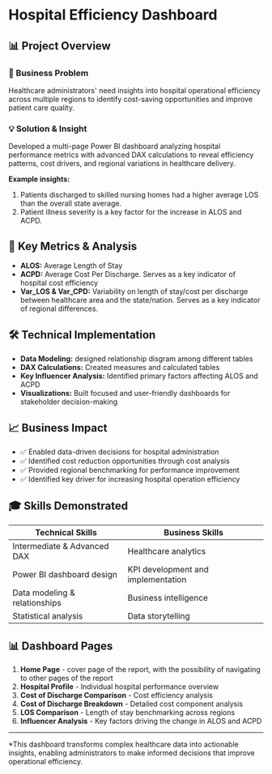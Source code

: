 # Hospital Efficiency Dashboard

## 📊 Project Overview

### 🏥 Business Problem
Healthcare administrators' need insights into hospital operational efficiency across multiple regions to identify cost-saving opportunities and improve patient care quality.

### 💡 Solution & Insight
Developed a multi-page Power BI dashboard analyzing hospital performance metrics with advanced DAX calculations to reveal efficiency patterns, cost drivers, and regional variations in healthcare delivery.

**Example insights:**
1. Patients discharged to skilled nursing homes had a higher average LOS than the overall state average.
2. Patient illness severity is a key factor for the increase in ALOS and ACPD.

## 🎯 Key Metrics & Analysis

- **ALOS:** Average Length of Stay
- **ACPD:** Average Cost Per Discharge. Serves as a key indicator of hospital cost efficiency   
- **Var_LOS & Var_CPD:** Variability on length of stay/cost per discharge between healthcare area and the state/nation. Serves as a key indicator of regional differences.

## 🛠️ Technical Implementation

- **Data Modeling:** designed relationship disgram among different tables
- **DAX Calculations:** Created measures and calculated tables
- **Key Influencer Analysis:** Identified primary factors affecting ALOS and ACPD
- **Visualizations:** Built focused and user-friendly dashboards for stakeholder decision-making

## 📈 Business Impact

- ✅ Enabled data-driven decisions for hospital administration
- ✅ Identified cost reduction opportunities through cost analysis
- ✅ Provided regional benchmarking for performance improvement
- ✅ Identified key driver for increasing hospital operation efficiency

## 🎓 Skills Demonstrated

| Technical Skills | Business Skills |
|------------------|-----------------|
| Intermediate & Advanced DAX | Healthcare analytics |
| Power BI dashboard design | KPI development and implementation |
| Data modeling & relationships | Business intelligence |
| Statistical analysis | Data storytelling |

## 📊 Dashboard Pages

1. **Home Page** - cover page of the report, with the possibility of navigating to other pages of the report
2. **Hospital Profile** - Individual hospital performance overview
3. **Cost of Discharge Comparison** - Cost efficiency analysis
4. **Cost of Discharge Breakdown** - Detailed cost component analysis
5. **LOS Comparison** - Length of stay benchmarking across regions
6. **Influencer Analysis** - Key factors driving the change in ALOS and ACPD

---

*This dashboard transforms complex healthcare data into actionable insights, enabling administrators to make informed decisions that improve operational efficiency.
